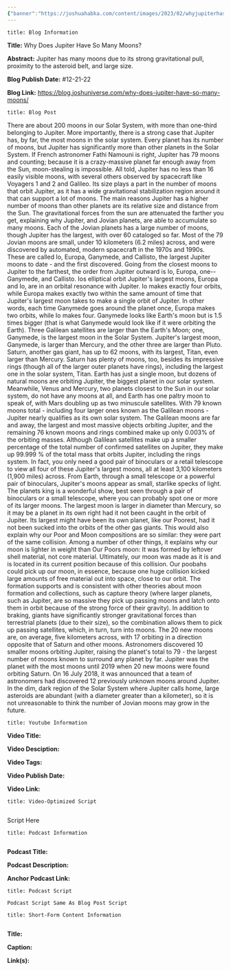 ```yaml
---
{"banner":"https://joshuahabka.com/content/images/2023/02/whyjupiterhassomanymoons--1-.png","banner_x":0.5,"dg-publish":true,"permalink":"/blog/why-does-jupiter-have-so-many-moons/","dgPassFrontmatter":true,"noteIcon":"","created":"","updated":""}
---
```


```ad-info
title: Blog Information
```

**Title:** Why Does Jupiter Have So Many Moons?

**Abstract:** Jupiter has many moons due to its strong gravitational pull, proximity to the asteroid belt, and large size.

**Blog Publish Date:** #12-21-22

**Blog Link:** https://blog.joshuniverse.com/why-does-jupiter-have-so-many-moons/

```ad-abstract
title: Blog Post
```

There are about 200 moons in our Solar System, with more than one-third belonging to Jupiter. More importantly, there is a strong case that Jupiter has, by far, the most moons in the solar system. Every planet has its number of moons, but Jupiter has significantly more than other planets in the Solar System.
If French astronomer Fathi Namouni is right, Jupiter has 79 moons and counting; because it is a crazy-massive planet far enough away from the Sun, moon-stealing is impossible. All told, Jupiter has no less than 16 easily visible moons, with several others observed by spacecraft like Voyagers 1 and 2 and Galileo.
Its size plays a part in the number of moons that orbit Jupiter, as it has a wide gravitational stabilization region around it that can support a lot of moons. The main reasons Jupiter has a higher number of moons than other planets are its relative size and distance from the Sun. The gravitational forces from the sun are attenuated the farther you get, explaining why Jupiter, and Jovian planets, are able to accumulate so many moons.
Each of the Jovian planets has a large number of moons, though Jupiter has the largest, with over 60 cataloged so far. Most of the 79 Jovian moons are small, under 10 kilometers (6.2 miles) across, and were discovered by automated, modern spacecraft in the 1970s and 1990s. These are called Io, Europa, Ganymede, and Callisto, the largest Jupiter moons to date - and the first discovered.
Going from the closest moons to Jupiter to the farthest, the order from Jupiter outward is Io, Europa, one--Ganymede, and Callisto. Ios elliptical orbit Jupiter's largest moons, Europa and Io, are in an orbital resonance with Jupiter.
Io makes exactly four orbits, while Europa makes exactly two within the same amount of time that Jupiter's largest moon takes to make a single orbit of Jupiter. In other words, each time Ganymede goes around the planet once, Europa makes two orbits, while Io makes four.
Ganymede looks like Earth's moon but is 1.5 times bigger (that is what Ganymede would look like if it were orbiting the Earth). Three Galilean satellites are larger than the Earth's Moon; one, Ganymede, is the largest moon in the Solar System.
Jupiter's largest moon, Ganymede, is larger than Mercury, and the other three are larger than Pluto. Saturn, another gas giant, has up to 62 moons, with its largest, Titan, even larger than Mercury. Saturn has plenty of moons, too, besides its impressive rings (though all of the larger outer planets have rings), including the largest one in the solar system, Titan.
Earth has just a single moon, but dozens of natural moons are orbiting Jupiter, the biggest planet in our solar system. Meanwhile, Venus and Mercury, two planets closest to the Sun in our solar system, do not have any moons at all, and Earth has one paltry moon to speak of, with Mars doubling up as two minuscule satellites. With 79 known moons total - including four larger ones known as the Galilean moons - Jupiter nearly qualifies as its own solar system.
The Galilean moons are far and away, the largest and most massive objects orbiting Jupiter, and the remaining 76 known moons and rings combined make up only 0.003% of the orbiting masses. Although Galilean satellites make up a smaller percentage of the total number of confirmed satellites on Jupiter, they make up 99.999 % of the total mass that orbits Jupiter, including the rings system.
In fact, you only need a good pair of binoculars or a retail telescope to view all four of these Jupiter's largest moons, all at least 3,100 kilometers (1,900 miles) across. From Earth, through a small telescope or a powerful pair of binoculars, Jupiter's moons appear as small, starlike specks of light. The planets king is a wonderful show, best seen through a pair of binoculars or a small telescope, where you can probably spot one or more of its larger moons.
The largest moon is larger in diameter than Mercury, so it may be a planet in its own right had it not been caught in the orbit of Jupiter. Its largest might have been its own planet, like our Poorest, had it not been sucked into the orbits of the other gas giants.
This would also explain why our Poor and Moon compositions are so similar: they were part of the same collision. Among a number of other things, it explains why our moon is lighter in weight than Our Poors moon: It was formed by leftover shell material, not core material.
Ultimately, our moon was made as it is and is located in its current position because of this collision. Our poobahs could pick up our moon, in essence, because one huge collision kicked large amounts of free material out into space, close to our orbit.
The formation supports and is consistent with other theories about moon formation and collections, such as capture theory (where larger planets, such as Jupiter, are so massive they pick up passing moons and latch onto them in orbit because of the strong force of their gravity). In addition to braking, giants have significantly stronger gravitational forces than terrestrial planets (due to their size), so the combination allows them to pick up passing satellites, which, in turn, turn into moons.
The 20 new moons are, on average, five kilometers across, with 17 orbiting in a direction opposite that of Saturn and other moons.
Astronomers discovered 10 smaller moons orbiting Jupiter, raising the planet's total to 79 - the largest number of moons known to surround any planet by far. Jupiter was the planet with the most moons until 2019 when 20 new moons were found orbiting Saturn. On 16 July 2018, it was announced that a team of astronomers had discovered 12 previously unknown moons around Jupiter.
In the dim, dark region of the Solar System where Jupiter calls home, large asteroids are abundant (with a diameter greater than a kilometer), so it is not unreasonable to think the number of Jovian moons may grow in the future.

```ad-info
title: Youtube Information
```

**Video Title:**

**Video Desciption:**

**Video Tags:**

**Video Publish Date:**

**Video Link:**

```ad-abstract
title: Video-Optimized Script


```

Script Here

```ad-info
title: Podcast Information


```

**Podcast Title:**

**Podcast Description:**

**Anchor Podcast Link:**

```ad-info
title: Podcast Script

Podcast Script Same As Blog Post Script

```


```ad-info
title: Short-Form Content Information


```

**Title:**

**Caption:**

**Link(s):**

